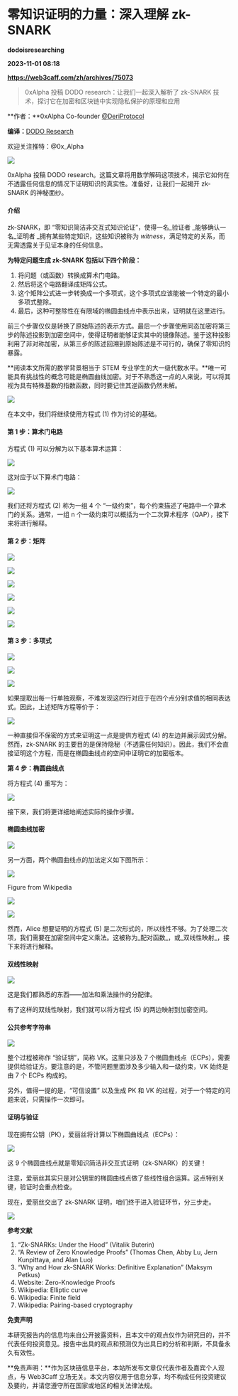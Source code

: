 # 零知识证明的力量：深入理解 zk-SNARK
**dodoisresearching**

**2023-11-01 08:18**

**https://web3caff.com/zh/archives/75073**

[](https://www.addtoany.com/add_to/x?linkurl=https%3A%2F%2Fweb3caff.com%2Fzh%2Farchives%2F75073&linkname=%E9%9B%B6%E7%9F%A5%E8%AF%86%E8%AF%81%E6%98%8E%E7%9A%84%E5%8A%9B%E9%87%8F%EF%BC%9A%E6%B7%B1%E5%85%A5%E7%90%86%E8%A7%A3%20zk-SNARK "X")[](https://www.addtoany.com/add_to/wechat?linkurl=https%3A%2F%2Fweb3caff.com%2Fzh%2Farchives%2F75073&linkname=%E9%9B%B6%E7%9F%A5%E8%AF%86%E8%AF%81%E6%98%8E%E7%9A%84%E5%8A%9B%E9%87%8F%EF%BC%9A%E6%B7%B1%E5%85%A5%E7%90%86%E8%A7%A3%20zk-SNARK "WeChat")[](https://www.addtoany.com/add_to/facebook?linkurl=https%3A%2F%2Fweb3caff.com%2Fzh%2Farchives%2F75073&linkname=%E9%9B%B6%E7%9F%A5%E8%AF%86%E8%AF%81%E6%98%8E%E7%9A%84%E5%8A%9B%E9%87%8F%EF%BC%9A%E6%B7%B1%E5%85%A5%E7%90%86%E8%A7%A3%20zk-SNARK "Facebook")[](https://www.addtoany.com/add_to/telegram?linkurl=https%3A%2F%2Fweb3caff.com%2Fzh%2Farchives%2F75073&linkname=%E9%9B%B6%E7%9F%A5%E8%AF%86%E8%AF%81%E6%98%8E%E7%9A%84%E5%8A%9B%E9%87%8F%EF%BC%9A%E6%B7%B1%E5%85%A5%E7%90%86%E8%A7%A3%20zk-SNARK "Telegram")[](https://www.addtoany.com/add_to/sina_weibo?linkurl=https%3A%2F%2Fweb3caff.com%2Fzh%2Farchives%2F75073&linkname=%E9%9B%B6%E7%9F%A5%E8%AF%86%E8%AF%81%E6%98%8E%E7%9A%84%E5%8A%9B%E9%87%8F%EF%BC%9A%E6%B7%B1%E5%85%A5%E7%90%86%E8%A7%A3%20zk-SNARK "Sina Weibo")[](https://www.addtoany.com/add_to/copy_link?linkurl=https%3A%2F%2Fweb3caff.com%2Fzh%2Farchives%2F75073&linkname=%E9%9B%B6%E7%9F%A5%E8%AF%86%E8%AF%81%E6%98%8E%E7%9A%84%E5%8A%9B%E9%87%8F%EF%BC%9A%E6%B7%B1%E5%85%A5%E7%90%86%E8%A7%A3%20zk-SNARK "Copy Link")[](https://www.addtoany.com/share)

> 0xAlpha 投稿 DODO research：让我们一起深入解析了 zk-SNARK 技术，探讨它在加密和区块链中实现隐私保护的原理和应用

**作者：**0xAlpha Co-founder [@DeriProtocol](https://x.com/DeriProtocol?s=20)

**编译：**[DODO Research](https://twitter.com/DodoResearch?s=20)

欢迎关注推特：@0x\_Alpha

![](https://web3caff.com/wp-content/uploads/2023/11/image-33.png)

0xAlpha 投稿 DODO research。这篇文章将用数学解码这项技术，揭示它如何在不透露任何信息的情况下证明知识的真实性。准备好，让我们一起揭开 zk-SNARK 的神秘面纱。

#### **介绍**

zk-SNARK，即 “零知识简洁非交互式知识论证”，使得一名_验证者 _能够确认一名_证明者 _拥有某些特定知识，这些知识被称为 _witness_，满足特定的关系，而无需透露关于见证本身的任何信息。

**为特定问题生成 zk-SNARK 包括以下四个阶段：**

1.  将问题（或函数）转换成算术门电路。
2.  然后将这个电路翻译成矩阵公式。
3.  这个矩阵公式进一步转换成一个多项式，这个多项式应该能被一个特定的最小多项式整除。
4.  最后，这种可整除性在有限域的椭圆曲线点中表示出来，证明就在这里进行。

前三个步骤仅仅是转换了原始陈述的表示方式。最后一个步骤使用同态加密将第三步的陈述投影到加密空间中，使得证明者能够证实其中的镜像陈述。鉴于这种投影利用了非对称加密，从第三步的陈述回溯到原始陈述是不可行的，确保了零知识的暴露。

**阅读本文所需的数学背景相当于 STEM 专业学生的大一级代数水平。**唯一可能具有挑战性的概念可能是椭圆曲线加密。对于不熟悉这一点的人来说，可以将其视为具有特殊基数的指数函数，同时要记住其逆函数仍然未解。

![](https://web3caff.com/wp-content/uploads/2023/11/image-32.png)

在本文中，我们将继续使用方程式 (1) 作为讨论的基础。

#### 第 1 步：算术门电路

方程式 (1) 可以分解为以下基本算术运算：

![](https://web3caff.com/wp-content/uploads/2023/11/image-31.png)

这对应于以下算术门电路：

![](https://web3caff.com/wp-content/uploads/2023/11/image-30.png)

我们还将方程式 (2) 称为一组 4 个 “一级约束”，每个约束描述了电路中一个算术门的关系。通常，一组 n 个一级约束可以概括为一个二次算术程序（QAP），接下来将进行解释。

#### 第 2 步：矩阵

![](https://web3caff.com/wp-content/uploads/2023/11/image-28.png)

![](https://web3caff.com/wp-content/uploads/2023/11/image-29.png)

![](https://web3caff.com/wp-content/uploads/2023/11/image-27.png)

![](https://web3caff.com/wp-content/uploads/2023/11/image-34.png)

![](https://web3caff.com/wp-content/uploads/2023/11/image-35.png)

![](https://web3caff.com/wp-content/uploads/2023/11/image-26.png)

#### 第 3 步：多项式

![](https://web3caff.com/wp-content/uploads/2023/11/image-25.png)

![](https://web3caff.com/wp-content/uploads/2023/11/image-36.png)

![](https://web3caff.com/wp-content/uploads/2023/11/image-37.png)

如果提取出每一行单独观察，不难发现这四行对应于在四个点分别求值的相同表达式。因此，上述矩阵方程等价于：

![](https://web3caff.com/wp-content/uploads/2023/11/image-24.png)

一种直接但不保密的方式来证明这一点是提供方程式 (4) 的左边并展示因式分解。然而，zk-SNARK 的主要目的是保持隐秘（不透露任何知识）。因此，我们不会直接证明这个方程，而是在椭圆曲线点的空间中证明它的加密版本。

**第 4 步：椭圆曲线点**

 将方程式 (4) 重写为：  

![](https://web3caff.com/wp-content/uploads/2023/11/image-23.png)

接下来，我们将更详细地阐述实际的操作步骤。

#### 椭圆曲线加密

![](https://web3caff.com/wp-content/uploads/2023/11/image-22.png)

另一方面，两个椭圆曲线点的加法定义如下图所示：

![](https://web3caff.com/wp-content/uploads/2023/11/image-21.png)

Figure from Wikipedia

![](https://web3caff.com/wp-content/uploads/2023/11/image-20.png)

![](https://web3caff.com/wp-content/uploads/2023/11/image-19.png)

然而，Alice 想要证明的方程式 (5) 是二次形式的，所以线性不够。为了处理二次项，我们需要在加密空间中定义乘法。这被称为_配对函数_，或_双线性映射_，接下来将进行解释。

#### 双线性映射

![](https://web3caff.com/wp-content/uploads/2023/11/image-18.png)

这是我们都熟悉的东西——加法和乘法操作的分配律。

有了这样的双线性映射，我们就可以将方程式 (5) 的两边映射到加密空间。

#### 公共参考字符串

![](https://web3caff.com/wp-content/uploads/2023/11/image-17.png)

整个过程被称作 “验证钥”，简称 VK。这里只涉及 7 个椭圆曲线点（ECPs），需要提供给验证方。要注意的是，不管问题里面涉及多少输入和一级约束，VK 始终是由 7 个 ECPs 构成的。

另外，值得一提的是，“可信设置” 以及生成 PK 和 VK 的过程，对于一个特定的问题来说，只需操作一次即可。

#### 证明与验证

现在拥有公钥（PK），爱丽丝将计算以下椭圆曲线点（ECPs）：

![](https://web3caff.com/wp-content/uploads/2023/11/image-16.png)

这 9 个椭圆曲线点就是零知识简洁非交互式证明（zk-SNARK）的关键！

注意，爱丽丝其实只是对公钥里的椭圆曲线点做了些线性组合运算。这点特别关键，验证时会重点检查。

现在，爱丽丝交出了 zk-SNARK 证明，咱们终于进入验证环节，分三步走。

![](https://web3caff.com/wp-content/uploads/2023/11/image-15.png)

**参考文献**

1.  “Zk-SNARKs: Under the Hood” (Vitalik Buterin)
2.  “A Review of Zero Knowledge Proofs” (Thomas Chen, Abby Lu, Jern Kunpittaya, and Alan Luo)
3.  “Why and How zk-SNARK Works: Definitive Explanation” (Maksym Petkus)
4.  Website: Zero-Knowledge Proofs
5.  Wikipedia: Elliptic curve
6.  Wikipedia: Finite field
7.  Wikipedia: Pairing-based cryptography

**免责声明**

本研究报告内的信息均来自公开披露资料，且本文中的观点仅作为研究目的，并不代表任何投资意见。报告中出具的观点和预测仅为出具日的分析和判断，不具备永久有效性。

**免责声明：**作为区块链信息平台，本站所发布文章仅代表作者及嘉宾个人观点，与 Web3Caff 立场无关。本文内容仅用于信息分享，均不构成任何投资建议及要约，并请您遵守所在国家或地区的相关法律法规。

[](https://www.addtoany.com/add_to/x?linkurl=https%3A%2F%2Fweb3caff.com%2Fzh%2Farchives%2F75073&linkname=%E9%9B%B6%E7%9F%A5%E8%AF%86%E8%AF%81%E6%98%8E%E7%9A%84%E5%8A%9B%E9%87%8F%EF%BC%9A%E6%B7%B1%E5%85%A5%E7%90%86%E8%A7%A3%20zk-SNARK "X")[](https://www.addtoany.com/add_to/wechat?linkurl=https%3A%2F%2Fweb3caff.com%2Fzh%2Farchives%2F75073&linkname=%E9%9B%B6%E7%9F%A5%E8%AF%86%E8%AF%81%E6%98%8E%E7%9A%84%E5%8A%9B%E9%87%8F%EF%BC%9A%E6%B7%B1%E5%85%A5%E7%90%86%E8%A7%A3%20zk-SNARK "WeChat")[](https://www.addtoany.com/add_to/facebook?linkurl=https%3A%2F%2Fweb3caff.com%2Fzh%2Farchives%2F75073&linkname=%E9%9B%B6%E7%9F%A5%E8%AF%86%E8%AF%81%E6%98%8E%E7%9A%84%E5%8A%9B%E9%87%8F%EF%BC%9A%E6%B7%B1%E5%85%A5%E7%90%86%E8%A7%A3%20zk-SNARK "Facebook")[](https://www.addtoany.com/add_to/telegram?linkurl=https%3A%2F%2Fweb3caff.com%2Fzh%2Farchives%2F75073&linkname=%E9%9B%B6%E7%9F%A5%E8%AF%86%E8%AF%81%E6%98%8E%E7%9A%84%E5%8A%9B%E9%87%8F%EF%BC%9A%E6%B7%B1%E5%85%A5%E7%90%86%E8%A7%A3%20zk-SNARK "Telegram")[](https://www.addtoany.com/add_to/sina_weibo?linkurl=https%3A%2F%2Fweb3caff.com%2Fzh%2Farchives%2F75073&linkname=%E9%9B%B6%E7%9F%A5%E8%AF%86%E8%AF%81%E6%98%8E%E7%9A%84%E5%8A%9B%E9%87%8F%EF%BC%9A%E6%B7%B1%E5%85%A5%E7%90%86%E8%A7%A3%20zk-SNARK "Sina Weibo")[](https://www.addtoany.com/add_to/copy_link?linkurl=https%3A%2F%2Fweb3caff.com%2Fzh%2Farchives%2F75073&linkname=%E9%9B%B6%E7%9F%A5%E8%AF%86%E8%AF%81%E6%98%8E%E7%9A%84%E5%8A%9B%E9%87%8F%EF%BC%9A%E6%B7%B1%E5%85%A5%E7%90%86%E8%A7%A3%20zk-SNARK "Copy Link")[](https://www.addtoany.com/share)